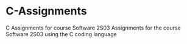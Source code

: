 # C-Assignments
C Assignments for course Software 2S03
Assignments for the course Software 2S03 using the C coding language
